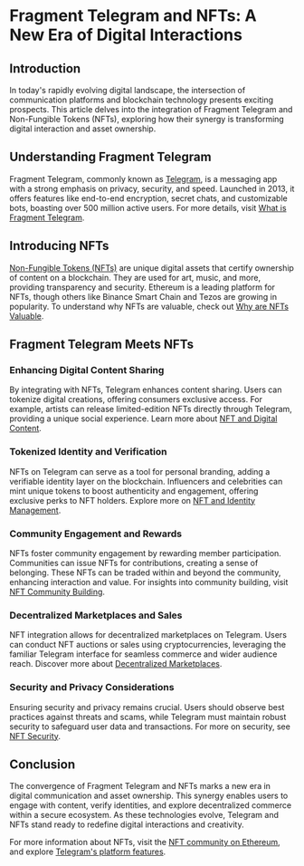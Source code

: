 # Fragment Telegram and NFTs: A New Era of Digital Interactions

## Introduction

In today's rapidly evolving digital landscape, the intersection of communication platforms and blockchain technology presents exciting prospects. This article delves into the integration of Fragment Telegram and Non-Fungible Tokens (NFTs), exploring how their synergy is transforming digital interaction and asset ownership.

## Understanding Fragment Telegram

Fragment Telegram, commonly known as [Telegram](https://telegram.org/), is a messaging app with a strong emphasis on privacy, security, and speed. Launched in 2013, it offers features like end-to-end encryption, secret chats, and customizable bots, boasting over 500 million active users. For more details, visit [What is Fragment Telegram](https://www.license-token.com/wiki/what-is-fragment-telegram).

## Introducing NFTs

[Non-Fungible Tokens (NFTs)](https://ethereum.org/en/nft/) are unique digital assets that certify ownership of content on a blockchain. They are used for art, music, and more, providing transparency and security. Ethereum is a leading platform for NFTs, though others like Binance Smart Chain and Tezos are growing in popularity. To understand why NFTs are valuable, check out [Why are NFTs Valuable](https://www.license-token.com/wiki/why-are-nf-ts-valuable).

## Fragment Telegram Meets NFTs

### Enhancing Digital Content Sharing

By integrating with NFTs, Telegram enhances content sharing. Users can tokenize digital creations, offering consumers exclusive access. For example, artists can release limited-edition NFTs directly through Telegram, providing a unique social experience. Learn more about [NFT and Digital Content](https://www.license-token.com/wiki/nft-and-digital-content).

### Tokenized Identity and Verification

NFTs on Telegram can serve as a tool for personal branding, adding a verifiable identity layer on the blockchain. Influencers and celebrities can mint unique tokens to boost authenticity and engagement, offering exclusive perks to NFT holders. Explore more on [NFT and Identity Management](https://www.license-token.com/wiki/nft-and-identity-management).

### Community Engagement and Rewards

NFTs foster community engagement by rewarding member participation. Communities can issue NFTs for contributions, creating a sense of belonging. These NFTs can be traded within and beyond the community, enhancing interaction and value. For insights into community building, visit [NFT Community Building](https://www.license-token.com/wiki/nft-community-building).

### Decentralized Marketplaces and Sales

NFT integration allows for decentralized marketplaces on Telegram. Users can conduct NFT auctions or sales using cryptocurrencies, leveraging the familiar Telegram interface for seamless commerce and wider audience reach. Discover more about [Decentralized Marketplaces](https://www.license-token.com/wiki/marketplaces-for-tokenized-assets).

### Security and Privacy Considerations

Ensuring security and privacy remains crucial. Users should observe best practices against threats and scams, while Telegram must maintain robust security to safeguard user data and transactions. For more on security, see [NFT Security](https://www.license-token.com/wiki/nft-security).

## Conclusion

The convergence of Fragment Telegram and NFTs marks a new era in digital communication and asset ownership. This synergy enables users to engage with content, verify identities, and explore decentralized commerce within a secure ecosystem. As these technologies evolve, Telegram and NFTs stand ready to redefine digital interactions and creativity.

For more information about NFTs, visit the [NFT community on Ethereum](https://ethereum.org/en/developers/docs/nfts/), and explore [Telegram's platform features](https://telegram.org/faq).